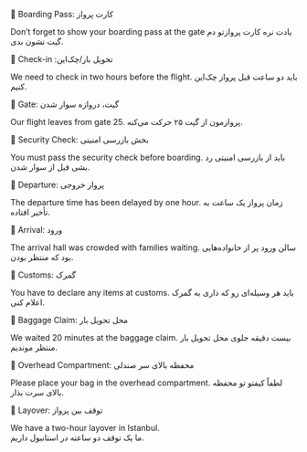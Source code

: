


🔵 Boarding Pass: کارت پرواز

Don’t forget to show your boarding pass at the gate
یادت نره کارت پروازتو دم گیت نشون بدی.

🔵 Check-in :تحویل بار/چک‌این

We need to check in two hours before the flight.
باید دو ساعت قبل پرواز چک‌این کنیم.

🔵 Gate: گیت، دروازه سوار شدن

Our flight leaves from gate 25.
پروازمون از گیت ۲۵ حرکت می‌کنه.

🔵 Security Check: بخش بازرسی امنیتی

You must pass the security check before boarding.
باید از بازرسی امنیتی رد بشی قبل از سوار شدن.

🔵 Departure: پرواز خروجی

The departure time has been delayed by one hour.
زمان پرواز یک ساعت به تأخیر افتاده.

🔵 Arrival: ورود

The arrival hall was crowded with families waiting.
سالن ورود پر از خانواده‌هایی بود که منتظر بودن.

🔵 Customs: گمرک

You have to declare any items at customs.
باید هر وسیله‌ای رو که داری به گمرک اعلام کنی.

🔵 Baggage Claim: محل تحویل بار

We waited 20 minutes at the baggage claim.
بیست دقیقه جلوی محل تحویل بار منتظر موندیم.

🔵 Overhead Compartment: محفظه بالای سر صندلی

Please place your bag in the overhead compartment.
لطفاً کیفتو تو محفظه بالای سرت بذار.

🔵 Layover: توقف بین پرواز

We have a two-hour layover in Istanbul.<br>
ما یک توقف دو ساعته در استانبول داریم.


<br>
